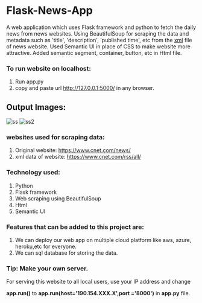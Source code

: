 # Flask-News-App
A web application which uses Flask framework and python to fetch the daily news from news websites.
Using BeautifulSoup for scraping the data and metadata such as 'title', 'description', 'published time', etc from the [xml](https://www.cnet.com/rss/all/) file of news website.
Used Semantic UI in place of CSS to make website more attractive. Added semantic segment, container, button, etc in Html file. 


### To run website on localhost:
1. Run app.py 
2. copy and paste url http://127.0.0.1:5000/ in any browser.


## Output Images:
![ss](https://user-images.githubusercontent.com/61473947/100522987-d9172d00-31d2-11eb-912f-36bd15ce85c6.jpg)
![ss2](https://user-images.githubusercontent.com/61473947/100522991-e7fddf80-31d2-11eb-8b14-351bdb8286f4.jpg)



### websites used for scraping data:
1. Original website: https://www.cnet.com/news/
2. xml data of website: https://www.cnet.com/rss/all/


### Technology used:
1. Python
2. Flask framework
3. Web scraping using BeautifulSoup
4. Html 
5. Semantic UI 


### Features that can be added to this project are:
1. We can deploy our web app on multiple cloud platform like aws, azure, heroku,etc for everyone.
2. We can sql database for storing the data.


### Tip: Make your own server.
For serving this website to all local users, use your IP address and change
   
   **app.run()** to  **app.run(host='190.154.XXX.X',port ='8000')** in __**app.py**__ file.

